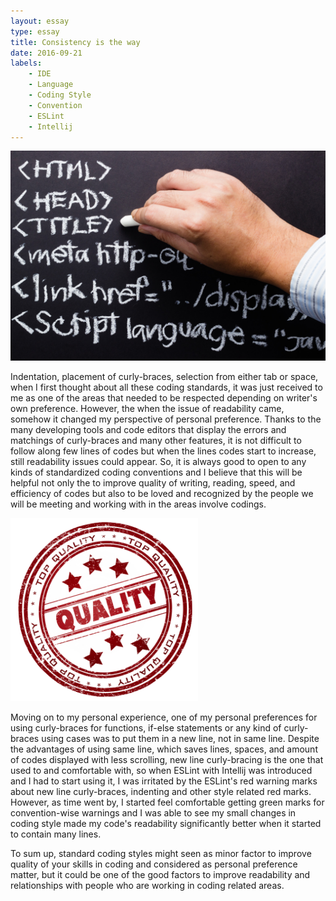 ```yaml
---
layout: essay
type: essay
title: Consistency is the way
date: 2016-09-21
labels:
    - IDE
    - Language
    - Coding Style
    - Convention
    - ESLint
    - Intellij
---
```

<img class="ui medium right rectangular floated image" src="../images/standard.png">

Indentation, placement of curly-braces, selection from either tab or space, 
when I first thought about all these coding standards, it was just received to 
me as one of the areas that needed to be respected depending on writer's own 
preference. However, the when the issue of readability came, somehow it changed
my perspective of personal preference. Thanks to the many developing tools and 
code editors that display the errors and matchings of curly-braces and many 
other features, it is not difficult to follow along few lines of codes but when 
the lines codes start to increase, still readability issues could appear. So, it
is always good to open to any kinds of standardized coding conventions and I 
believe that this will be helpful not only the to improve quality of writing, 
reading, speed, and efficiency of codes but also to be loved and recognized 
by the people we will be meeting and working with in the areas involve codings.

<img class="ui medium center rectangular floated image" src="../images/quality.png">

Moving on to my personal experience, one of my personal preferences for using
curly-braces for functions, if-else statements or any kind of curly-braces using
cases was to put them in a new line, not in same line. Despite the advantages of
using same line, which saves lines, spaces, and amount of codes displayed with
less scrolling, new line curly-bracing is the one that used to and comfortable
with, so when ESLint with Intellij was introduced and I had to start using it,
I was irritated by the ESLint's red warning marks about new line curly-braces, 
indenting and other style related red marks. However, as time went by, I started
feel comfortable getting green marks for convention-wise warnings and I was able
to see my small changes in coding style made my code's readability significantly
better when it started to contain many lines.

To sum up, standard coding styles might seen as minor factor to improve quality
of your skills in coding and considered as personal preference matter, but it 
could be one of the good factors to improve readability and relationships with
people who are working in coding related areas.

